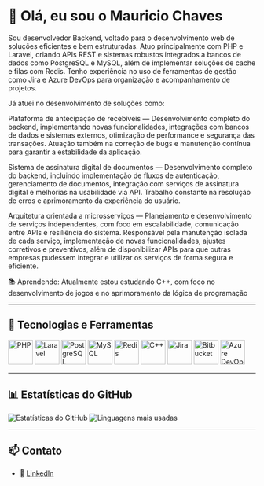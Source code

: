 # 👋 Olá, eu sou o Mauricio Chaves

Sou desenvolvedor Backend, voltado para o desenvolvimento web de soluções eficientes e bem estruturadas.
Atuo principalmente com PHP e Laravel, criando APIs REST e sistemas robustos integrados a bancos de dados como PostgreSQL e MySQL, além de implementar soluções de cache e filas com Redis.
Tenho experiência no uso de ferramentas de gestão como Jira e Azure DevOps para organização e acompanhamento de projetos.

Já atuei no desenvolvimento de soluções como:

Plataforma de antecipação de recebíveis — Desenvolvimento completo do backend, implementando novas funcionalidades, integrações com bancos de dados e sistemas externos, otimização de performance e segurança das transações. Atuação também na correção de bugs e manutenção contínua para garantir a estabilidade da aplicação.

Sistema de assinatura digital de documentos — Desenvolvimento completo do backend, incluindo implementação de fluxos de autenticação, gerenciamento de documentos, integração com serviços de assinatura digital e melhorias na usabilidade via API. Trabalho constante na resolução de erros e aprimoramento da experiência do usuário.

Arquitetura orientada a microsserviços — Planejamento e desenvolvimento de serviços independentes, com foco em escalabilidade, comunicação entre APIs e resiliência do sistema. Responsável pela manutenção isolada de cada serviço, implementação de novas funcionalidades, ajustes corretivos e preventivos, além de disponibilizar APIs para que outras empresas pudessem integrar e utilizar os serviços de forma segura e eficiente.

📚 Aprendendo: Atualmente estou estudando C++, com foco no desenvolvimento de jogos e no aprimoramento da lógica de programação

---

## 🚀 Tecnologias e Ferramentas

<p align="left">
  <img src="https://cdn.jsdelivr.net/gh/devicons/devicon/icons/php/php-original.svg" alt="PHP" width="50" height="50"/>
  <img src="https://cdn.jsdelivr.net/gh/devicons/devicon/icons/laravel/laravel-original.svg" alt="Laravel" width="50" height="50"/>
  <img src="https://cdn.jsdelivr.net/gh/devicons/devicon/icons/postgresql/postgresql-original.svg" alt="PostgreSQL" width="50" height="50"/>
  <img src="https://cdn.jsdelivr.net/gh/devicons/devicon/icons/mysql/mysql-original.svg" alt="MySQL" width="50" height="50"/>
  <img src="https://cdn.jsdelivr.net/gh/devicons/devicon/icons/redis/redis-original.svg" alt="Redis" width="50" height="50"/>
  <img src="https://cdn.jsdelivr.net/gh/devicons/devicon/icons/cplusplus/cplusplus-original.svg" alt="C++" width="50" height="50"/>
  <img src="https://cdn.jsdelivr.net/gh/devicons/devicon/icons/jira/jira-original.svg" alt="Jira" width="50" height="50"/>
  <img src="https://cdn.jsdelivr.net/gh/devicons/devicon/icons/bitbucket/bitbucket-original.svg" alt="Bitbucket" width="50" height="50"/>
  <img src="https://cdn.jsdelivr.net/gh/devicons/devicon/icons/azure/azure-original.svg" alt="Azure DevOps" width="50" height="50"/>
</p>

---

## 📊 Estatísticas do GitHub
![Estatísticas do GitHub](https://github-readme-stats.vercel.app/api?username=MauricioChaves1&show_icons=true&theme=dracula)
![Linguagens mais usadas](https://github-readme-stats.vercel.app/api/top-langs/?username=MauricioChaves1&layout=compact&theme=dracula)

---

## 📫 Contato
- 💼 [LinkedIn](https://www.linkedin.com/in/mauricio-chaves-095b8117a/)  
